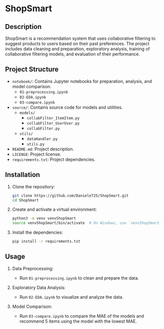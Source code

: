 # ShopSmart

## Description

ShopSmart is a recommendation system that uses collaborative filtering to suggest products to users based on their past preferences. The project includes data cleaning and preparation, exploratory analysis, training of collaborative filtering models, and evaluation of their performance.

## Project Structure

- `notebook/`: Contains Jupyter notebooks for preparation, analysis, and model comparison.
  - `01-preprocessing.ipynb`
  - `02-EDA.ipynb`
  - `03-compare.ipynb`
- `source/`: Contains source code for models and utilities.
  - `models/`
    - `collabFilter_ItemItem.py`
    - `collabFilter_UserUser.py`
    - `collabFilter.py`
  - `utils/`
    - `dataHandler.py`
    - `utils.py`
- `README.md`: Project description.
- `LICENSE`: Project license.
- `requirements.txt`: Project dependencies.

## Installation

1. Clone the repository:
    ```bash
    git clone https://github.com/DanieleT25/ShopSmart.git
    cd ShopSmart
    ```

2. Create and activate a virtual environment:
    ```bash
    python3 -m venv venvShopSmart
    source venvShopSmart/bin/activate  # On Windows, use `venvShopSmart\Scripts\activate`
    ```

3. Install the dependencies:
    ```bash
    pip install -r requirements.txt
    ```

## Usage

1. Data Preprocessing:
   - Run `01-preprocessing.ipynb` to clean and prepare the data.

2. Exploratory Data Analysis:
   - Run `02-EDA.ipynb` to visualize and analyze the data.

3. Model Comparison:
   - Run `03-compare.ipynb` to compare the MAE of the models and recommend 5 items using the model with the lowest MAE.
   